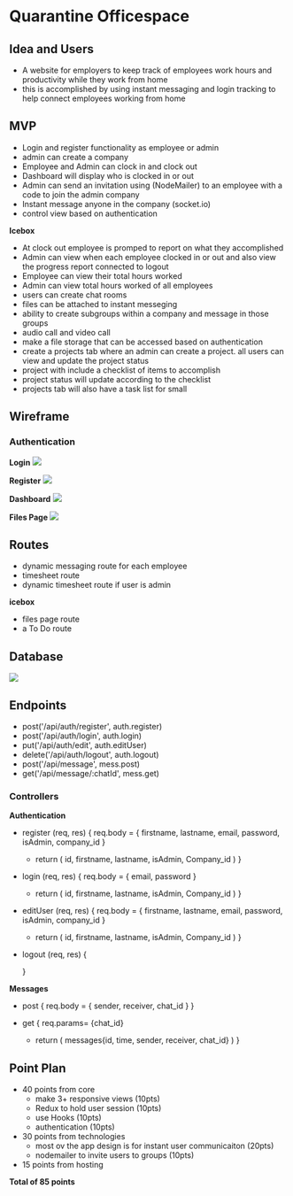 # Quarantine Officespace

## Idea and Users
- A website for employers to keep track of employees work hours and productivity while they work from home
- this is accomplished by using instant messaging and login tracking to help connect employees working from home

## MVP 
- Login and register functionality as employee or admin
- admin can create a company
- Employee and Admin can clock in and clock out
- Dashboard will display who is clocked in or out
- Admin can send an invitation using (NodeMailer) to an employee with a code to join the admin company
- Instant message anyone in the company (socket.io)
- control view based on authentication

**Icebox**
- At clock out employee is promped to report on what they accomplished
- Admin can view when each employee clocked in or out and also view the progress report connected to logout
- Employee can view their total hours worked
- Admin can view total hours worked of all employees
- users can create chat rooms 
- files can be attached to instant messeging
- ability to create subgroups within a company and message in those groups
- audio call and video call
- make a file storage that can be accessed based on authentication 
- create a projects tab where an admin can create a project. all users can view and update the project status
- project with include a checklist of items to accomplish
- project status will update according to the checklist
- projects tab will also have a task list for small

## Wireframe
### Authentication
**Login**
![](images/login.png)

**Register**
![](images/register.png)

**Dashboard**
![](images/dashboard.png)

**Files Page**
![](images/filesPage.png)

## Routes
- dynamic messaging route for each employee
- timesheet route
- dynamic timesheet route if user is admin

**icebox**
- files page route
- a To Do route 

## Database
![](images/database.png)

## Endpoints
- post('/api/auth/register', auth.register)
- post('/api/auth/login', auth.login)
- put('/api/auth/edit', auth.editUser)
- delete('/api/auth/logout', auth.logout)
- post('/api/message', mess.post)
- get('/api/message/:chatId', mess.get)


### Controllers
**Authentication**
- register (req, res) {
  req.body = {
    firstname, lastname, email, password, isAdmin, company_id
  }

  - return (
    id, firstname, lastname, isAdmin, Company_id
  )
  }

- login (req, res) {
    req.body = {
      email, password
    }
    - return (
    id, firstname, lastname, isAdmin, Company_id
  )
  }

- editUser (req, res) {
  req.body = {
    firstname, lastname, email, password, isAdmin, company_id
  }

  - return (
    id, firstname, lastname, isAdmin, Company_id
  )
  }

- logout (req, res) {

  }

**Messages**
- post {
    req.body = {
      sender, receiver, chat_id
    }
  }

- get {
    req.params= {chat_id}

    - return ( 
      messages{id, time, sender, receiver, chat_id}
    )
  }

## Point Plan
- 40 points from core
  - make 3+ responsive views (10pts)
  - Redux to hold user session (10pts)
  - use Hooks (10pts)
  - authentication (10pts)
- 30 points from technologies
  - most ov the app design is for instant user communicaiton (20pts)
  - nodemailer to invite users to groups (10pts)
- 15 points from hosting

**Total of 85 points**